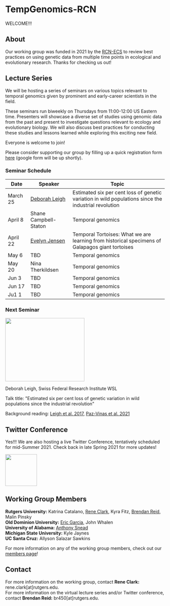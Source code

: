 # TempGenomics-RCN

WELCOME!!! 


## About

Our working group was funded in 2021 by the [RCN-ECS](https://rcn-ecs.github.io/)
to review best practices on using genetic data from multiple time points in
ecological and evolutionary research. Thanks for checking us out!


## Lecture Series

We will be hosting a series of seminars on various topics relevant to temporal genomics given by prominent and early-career scientists in the field.

These seminars run biweekly on Thursdays from 11:00-12:00 US Eastern time. Presenters will showcase a diverse set of studies using genomic data from the past and present to investigate questions relevant to ecology and evolutionary biology. We will also discuss best practices for conducting these studies and lessons learned while exploring this exciting new field.

Everyone is welcome to join! 

Please consider supporting our group by filling up a quick registration form [here](google.form) (google form will be up shortly).


### Seminar Schedule

Date | Speaker | Topic
---- | ------- | -----
March 25 | [Deborah Leigh](https://deborahmleigh.weebly.com/) | Estimated six per cent loss of genetic variation in wild populations since the industrial revolution
April 8 | Shane Campbell-Staton | Temporal genomics
April 22 | [Evelyn Jensen](eljensen.ca) | Temporal Tortoises: What we are learning from historical specimens of Galapagos giant tortoises
May 6 | TBD | Temporal genomics
May 20 | Nina Therkildsen | Temporal genomics
Jun 3 | TBD | Temporal genomics
Jun 17 | TBD | Temporal genomics
Ju1 1 | TBD | Temporal genomics


### Next Seminar



<img src="https://user-images.githubusercontent.com/49986485/109852486-d1788180-7c22-11eb-80e3-9d1cc66e640e.jpg" height="200" width="250"> 





Deborah Leigh, Swiss Federal Research Institute WSL

Talk title: "Estimated six per cent loss of genetic variation in wild populations since the industrial revolution"

Background reading: [Leigh et al. 2017](https://onlinelibrary.wiley.com/doi/full/10.1111/eva.12810), [Paz-Vinas et al. 2021](https://www.authorea.com/users/395915/articles/509937-macrogenetic-studies-must-not-ignore-limitations-of-genetic-markers-and-scale) 


## Twitter Conference

Yes!!! We are also hosting a live Twitter Conference, tentatively scheduled for mid-Summer 2021. Check back in late Spring 2021 for more updates!

<img src="https://user-images.githubusercontent.com/40210956/109213643-d6e74f00-777e-11eb-801a-37afb832700b.png" height="100" width="100"> 




## Working Group Members

**Rutgers University:** Katrina Catalano, [Rene Clark](https://www.clark-ecology.com/), Kyra Fitz, [Brendan Reid](https://nerdbrained.wixsite.com/home), Malin Pinsky  
**Old Dominion University:** [Eric Garcia](https://ericgarciaphd.wordpress.com/), John Whalen  
**University of Alabama:** [Anthony Snead](https://anthony-snead.com/)  
**Michigan State University:** Kyle Jaynes  
**UC Santa Cruz:** Allyson Salazar Sawkins  

For more information on any of the working group members, check out our [members page](members.md)!


## Contact

For more information on the working group, contact **Rene Clark:** rene.clark[at]rutgers.edu.  
For more information on the virtual lecture series and/or Twitter conference, contact **Brendan Reid:** br450[at]rutgers.edu.
